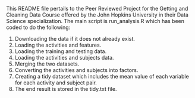 This README file pertails to the Peer Reviewed Project for the Getting and Cleaning Data Course offered by the John Hopkins University in their Data Science specialization. The main script is run_analysis.R which has been coded to do the following:

  1. Downloading the data if it does not already exist.
  2. Loading the activities and features.
  3. Loading the training and testing data.
  4. Loading the activities and subjects data.
  5. Merging the two datasets.
  6. Converting the activities and subjects into factors.
  7. Creating a tidy dataset which includes the mean value of each variable for each activity and subject pair.
  8. The end result is stored in the tidy.txt file.
